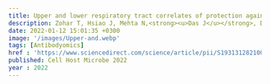 ```yaml
---
title: Upper and lower respiratory tract correlates of protection against respiratory syncytial virus following vaccination of nonhuman primates
description: Zohar T, Hsiao J, Mehta N,<strong><u>Das J</u></strong>, Devadhasan A, Karpinski W, Callahan C, Citron M.P, DiStefano D, Touch S, Wen Z, Sachs J, Cejas P, Espeseth A, Lauffenburger D, Bett A, Alter G  
date: 2022-01-12 15:01:35 +0300
image: '/images/Upper-and.webp'
tags: [Antibodyomics]
href : 'https://www.sciencedirect.com/science/article/pii/S1931312821005126?via%3Dihub'
published: Cell Host Microbe 2022
year : 2022
---
```

